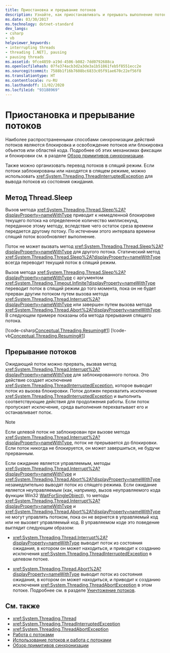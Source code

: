```yaml
---
title: Приостановка и прерывание потоков
description: Узнайте, как приостанавливать и прерывать выполнение потоков в .NET. Узнайте, как использовать такие методы, как Thread.Sleep и Thread.Interrupt, а также такие исключения, как ThreadInterruptedException.
ms.date: 03/30/2017
ms.technology: dotnet-standard
dev_langs:
- csharp
- vb
helpviewer_keywords:
- interrupting threads
- threading [.NET], pausing
- pausing threads
ms.assetid: 9fce4859-a19d-4506-b082-7dd0792688ca
ms.openlocfilehash: 07fe374acb3d2a3de3a1b51861feb5f8551ecc2e
ms.sourcegitcommit: 7588b1f16b7608bc6833c05f91ae670c22ef56f8
ms.translationtype: HT
ms.contentlocale: ru-RU
ms.lasthandoff: 11/02/2020
ms.locfileid: "93188969"
---
```

# <a name="pausing-and-interrupting-threads"></a>Приостановка и прерывание потоков

Наиболее распространенными способами синхронизации действий потоков являются блокировка и освобождение потоков или блокировка объектов или областей кода. Подробнее об этих механизмах фиксации и блокировки см. в разделе [Обзор примитивов синхронизации](overview-of-synchronization-primitives.md).  
  
 Также можно организовать перевод потоков в спящий режим. Если потоки заблокированы или находятся в спящем режиме, можно использовать <xref:System.Threading.ThreadInterruptedException> для вывода потоков из состояния ожидания.  
  
## <a name="the-threadsleep-method"></a>Метод Thread.Sleep

 Вызов метода <xref:System.Threading.Thread.Sleep%2A?displayProperty=nameWithType> приводит к немедленной блокировке текущего потока на определенное количество миллисекунд, переданное этому методу, вследствие чего остаток среза времени передается другому потоку. По истечении этого интервала времени спящий поток возобновляет выполнение.  
  
 Поток не может вызвать метод <xref:System.Threading.Thread.Sleep%2A?displayProperty=nameWithType> для другого потока.  Статический метод <xref:System.Threading.Thread.Sleep%2A?displayProperty=nameWithType> всегда переводит текущий поток в спящий режим.  
  
 Вызов метода <xref:System.Threading.Thread.Sleep%2A?displayProperty=nameWithType> с аргументом <xref:System.Threading.Timeout.Infinite?displayProperty=nameWithType> переводит поток в спящий режим до того момента, пока он не будет прерван другим потоком путем вызова метода <xref:System.Threading.Thread.Interrupt%2A?displayProperty=nameWithType> или завершен путем вызова метода <xref:System.Threading.Thread.Abort%2A?displayProperty=nameWithType>.  В следующем примере показаны оба метода прерывания спящего потока.  
  
 [!code-csharp[Conceptual.Threading.Resuming#1](../../../samples/snippets/csharp/VS_Snippets_CLR/Conceptual.Threading.Resuming/cs/Sleep1.cs#1)]
 [!code-vb[Conceptual.Threading.Resuming#1](../../../samples/snippets/visualbasic/VS_Snippets_CLR/Conceptual.Threading.Resuming/vb/Sleep1.vb#1)]  
  
## <a name="interrupting-threads"></a>Прерывание потоков

 Ожидающий поток можно прервать, вызвав метод <xref:System.Threading.Thread.Interrupt%2A?displayProperty=nameWithType> для заблокированного потока. Это действие создает исключение <xref:System.Threading.ThreadInterruptedException>, которое выводит поток из вызова блокировки. Поток должен перехватить исключение <xref:System.Threading.ThreadInterruptedException> и выполнить соответствующие действия для продолжения работы. Если поток пропускает исключение, среда выполнения перехватывает его и останавливает поток.  
  
> [!NOTE]
> Если целевой поток не заблокирован при вызове метода <xref:System.Threading.Thread.Interrupt%2A?displayProperty=nameWithType>, поток не прерывается до блокировки. Если поток никогда не блокируется, он может завершиться, не будучи прерванным.  
  
 Если ожидание является управляемым, методы <xref:System.Threading.Thread.Interrupt%2A?displayProperty=nameWithType> и <xref:System.Threading.Thread.Abort%2A?displayProperty=nameWithType> незамедлительно выводят поток из спящего режима. Если ожидание является неуправляемым (как, например, вызов неуправляемого кода функции Win32 [WaitForSingleObject](/windows/desktop/api/synchapi/nf-synchapi-waitforsingleobject)), то методы <xref:System.Threading.Thread.Interrupt%2A?displayProperty=nameWithType> и <xref:System.Threading.Thread.Abort%2A?displayProperty=nameWithType> не могут управлять потоком, пока он не вернется в управляемый код или не вызовет управляемый код. В управляемом коде это поведение выглядит следующим образом:  
  
- <xref:System.Threading.Thread.Interrupt%2A?displayProperty=nameWithType> выводит поток из состояния ожидания, в котором он может находиться, и приводит к созданию исключения <xref:System.Threading.ThreadInterruptedException> в целевом потоке.  
  
- <xref:System.Threading.Thread.Abort%2A?displayProperty=nameWithType> выводит поток из состояния ожидания, в котором он может находиться, и приводит к созданию исключения <xref:System.Threading.ThreadAbortException> в этом потоке. Подробнее см. в разделе [Уничтожение потоков](destroying-threads.md).  
  
## <a name="see-also"></a>См. также

- <xref:System.Threading.Thread>
- <xref:System.Threading.ThreadInterruptedException>
- <xref:System.Threading.ThreadAbortException>
- [Работа с потоками](index.md)
- [Использование потоков и работа с потоками](using-threads-and-threading.md)
- [Обзор примитивов синхронизации](overview-of-synchronization-primitives.md)
